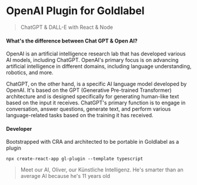 # OpenAI Plugin for Goldlabel

> ChatGPT & DALL-E with React & Node

#### What's the difference between Chat GPT & Open AI? 

OpenAI is an artificial intelligence research lab that has developed various AI models, including ChatGPT. OpenAI's primary focus is on advancing artificial intelligence in different domains, including language understanding, robotics, and more.

ChatGPT, on the other hand, is a specific AI language model developed by OpenAI. It's based on the GPT (Generative Pre-trained Transformer) architecture and is designed specifically for generating human-like text based on the input it receives. ChatGPT's primary function is to engage in conversation, answer questions, generate text, and perform various language-related tasks based on the training it has received.

#### Developer

Bootstrapped with CRA and architected to be portable in Goldlabel as a plugin

`npx create-react-app gl-plugin --template typescript`

> Meet our AI, Oliver, our Künstliche Intelligenz. He's smarter than an average AI because he's 11 years old